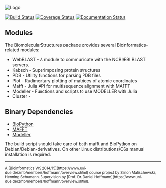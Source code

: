 ![Logo](https://raw.githubusercontent.com/hng/BiomolecularStructures/master/docs/assets/biom-logo.png)

[![Build Status](https://travis-ci.org/hng/BiomolecularStructures.svg?branch=master)](https://travis-ci.org/hng/BiomolecularStructures) [![Coverage Status](https://coveralls.io/repos/hng/BiomolecularStructures/badge.svg?branch=master)](https://coveralls.io/r/hng/BiomolecularStructures?branch=master) [![Documentation Status](https://readthedocs.org/projects/biomolecularstructures/badge/?version=latest)](https://readthedocs.org/projects/biomolecularstructures/?badge=latest)

## Modules

The BiomolecularStructures package provides several Bioinformatics-related modules:

* WebBLAST - A module to communicate with the NCBI/EBI BLAST servers.
* Kabsch - Superimposing protein structures
* PDB - Utility functions for parsing PDB files
* Plot - Rudimentary plotting of matrices of atomic coordinates
* Mafft - Julia API for multisequence alignment with MAFFT
* Modeller - Functions and scripts to use MODELLER with Julia
* Cluster -

## Binary Dependencies

* [BioPython](http://biopython.org/wiki/Main_Page)
* [MAFFT](http://mafft.cbrc.jp/alignment/software/)
* [Modeller](https://salilab.org/modeller/)

The build script should take care of both mafft and BioPython on Debian/Debian-derivatives. On other Linux distributions/OSs manual installation is required.

<hr />
<small>A [Bioinformatics WS 2014/15](https://www.uni-due.de/zmb/members/hoffmann/overview.shtml) course project by Simon Malischewski, Henning Schumann. Supervision by [Prof. Dr. Daniel Hoffmann](https://www.uni-due.de/zmb/members/hoffmann/overview.shtml).</small>
